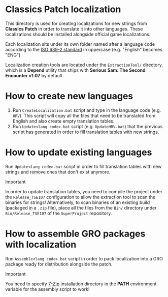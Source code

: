 # Classics Patch localization

This directory is used for creating localizations for new strings from **Classics Patch** in order to translate it into other languages. These localizations should be installed alongside official game localizations.

Each localization sits under its own folder named after a language code according to the [ISO 639-2 standard](https://en.wikipedia.org/wiki/List_of_ISO_639-2_codes) in uppercase (e.g. "English" becomes "ENG").

Localization creation tools are located under the `ExtractionTool/` directory, which is a **Depend** utility that ships with **Serious Sam: The Second Encounter v1.07** by default.

# How to create new languages

1. Run `CreateLocalization.bat` script and type in the language code (e.g. `HRV`). This script will copy all the files that need to be translated from English and also create empty translation tables.
2. Run `Update<lang code>.bat` script (e.g. `UpdateHRV.bat`) that the previous script has generated in order to fill translation tables with new strings.

# How to update existing languages

Run `Update<lang code>.bat` script in order to fill translation tables with new strings and remove ones that don't exist anymore.

> [!IMPORTANT]
> In order to update translation tables, you need to compile the project under the `Release_TSE107` configuration to allow the extraction tool to scan the binaries for strings!
> Alternatively, to scan binaries of an existing build (packaged in a `.zip` file), place all the files from the `Bin/` directory under `Bin/Release_TSE107` of the `SuperProject` repository.

# How to assemble GRO packages with localization

Run `Assemble<lang code>.bat` script in order to pack localization into a GRO package ready for distribution alongside the patch.

> [!IMPORTANT]
> You need to specify [7-Zip](https://www.7-zip.org/) installation directory in the **PATH** environment variable for the assembly script to work!
